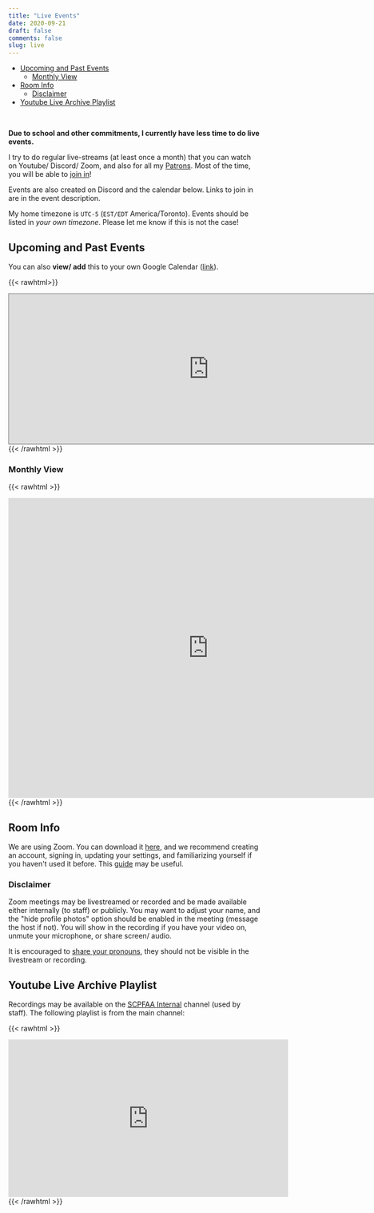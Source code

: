 ```yaml
---
title: "Live Events"
date: 2020-09-21
draft: false
comments: false
slug: live
---
```


- [Upcoming and Past Events](#upcoming-and-past-events)
	- [Monthly View](#monthly-view)
- [Room Info](#room-info)
	- [Disclaimer](#disclaimer)
- [Youtube Live Archive Playlist](#youtube-live-archive-playlist)

&nbsp;

**Due to school and other commitments, I currently have less time to do live events.**

I try to do regular live-streams (at least once a month) that you can watch on Youtube/ Discord/ Zoom, and also for all my [Patrons](/support). Most of the time, you will be able to [join in](#room-info)!

Events are also created on Discord and the calendar below. Links to join in are in the event description.

My home timezone is `UTC-5` (`EST/EDT` America/Toronto). Events should be listed in *your own timezone*. Please let me know if this is not the case!

## Upcoming and Past Events

You can also **view/ add** this to your own Google Calendar ([link](https://calendar.google.com/calendar/embed?src=30juca5qk5m65jhcc5l1avuse0%40group.calendar.google.com)).

{{< rawhtml>}}
<iframe src="https://calendar.google.com/calendar/embed?height=400&amp;wkst=1&amp;bgcolor=%23ffffff&amp;ctz=America%2FToronto&amp;src=MzBqdWNhNXFrNW02NWpoY2M1bDFhdnVzZTBAZ3JvdXAuY2FsZW5kYXIuZ29vZ2xlLmNvbQ&amp;color=%233F51B5&amp;mode=AGENDA&amp;showNav=0&amp;showTitle=0&amp;showPrint=0&amp;showTabs=0&amp;showCalendars=0" style="border:solid 1px #777" width="800" height="300" frameborder="0" scrolling="no"></iframe>
{{< /rawhtml >}}

### Monthly View

{{< rawhtml >}}
<iframe src="https://calendar.google.com/calendar/embed?src=30juca5qk5m65jhcc5l1avuse0%40group.calendar.google.com&ctz=America%2FToronto" style="border: 0" width="800" height="600" frameborder="0" scrolling="no"></iframe>
{{< /rawhtml >}}

## Room Info

We are using Zoom. You can download it [here](https://zoom.us/download), and we recommend creating an account, signing in, updating your settings, and familiarizing yourself if you haven't used it before. This [guide](https://support.zoom.us/hc/en-us/articles/360034967471-Getting-started-guide-for-new-users#h_144eaba0-932a-46d8-aeb5-e75df532394e) may be useful.

### Disclaimer

Zoom meetings may be livestreamed or recorded and be made available either internally (to staff) or publicly. You may want to adjust your name, and the "hide profile photos" option should be enabled in the meeting (message the host if not). You will show in the recording if you have your video on, unmute your microphone, or share screen/ audio.

It is encouraged to [share your pronouns](https://support.zoom.us/hc/en-us/articles/4402698027533-Adding-and-sharing-your-pronouns), they should not be visible in the livestream or recording.

## Youtube Live Archive Playlist

Recordings may be available on the [SCPFAA Internal](https://www.youtube.com/channel/UCUtf8-Sfa3Xknpfh1oZUsIw) channel (used by staff). The following playlist is from the main channel:

{{< rawhtml >}}
<iframe width="560" height="315" src="https://www.youtube.com/embed/videoseries?list=PLg9w-hysP5nJWhTutmxsSHB90znXrOIHu" frameborder="0" allow="accelerometer; autoplay; clipboard-write; encrypted-media; gyroscope; picture-in-picture" allowfullscreen></iframe>
{{< /rawhtml >}}
